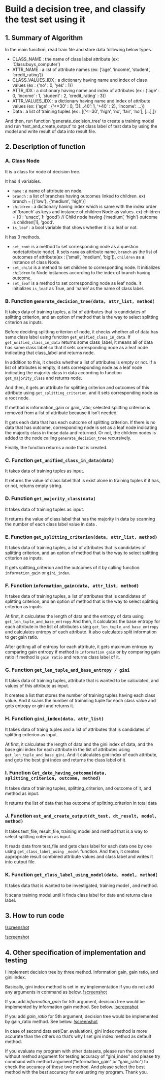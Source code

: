 # Build a decision tree, and classify the test set using it

## 1. Summary of Algorithm
In the main function, read train file and store data following below types.

- CLASS_NAME : the name of class label attribute (ex: ‘Class:buys_computer’)
- ATTR_NAME : a list of attribute names (ex: [‘age’, ‘income’, ‘student’, ‘credit_rating’])
- CLASS_VALUES_IDX : a dictionary having name and index of class values
(ex : {‘no’ : 0, ‘yes’ : 1})
- ATTR_IDX : a dictionary having name and index of attributes
(ex : {‘age’ : 0, ‘income’ : 1, ‘student’ : 2, ‘credit_rating’ : 3})
- ATTR_VALUES_IDX : a dictionary having name and index of attribute values
(ex: {‘age’ : {‘<=30’ : 0, ’31…40’: 1, ‘>40’ : 2}, ‘income’: …})
- Data : a list of training tuples (ex : [[‘<=30’, ‘high’, ‘no’, ‘fair’, ‘no’], […],])

And then, run function ‘generate_decision_tree’ to create a training model and run ‘test_and_create_output’ to get class label of test data by using the model and write result of data into result file.

## 2. Description of function
### A. Class Node

 It is a class for node of decision tree.

 It has 4 variables.

- `name` : a name of attribute on node.
- `branch` : a list of branches having outcomes linked to children.
  ex) branch = [{‘low’}, {‘medium’, ‘high’}]
- `children` : a dictionary having index which is same with the index order of ‘branch’ as keys and instance of children Node as values.
  ex) children = {0 : ‘unacc’, 1: ‘good’} // Child node having {‘medium’, ‘high’} outcome is children[1], ‘good’.
- `is_leaf` : a bool variable that shows whether it is a leaf or not.

It has 3 methods.
- `set_root` is a method to set corresponding node as a question node(attribute node). It sets `name` as attribute name, `branch` as the list of outcomes of attribute(ex : [‘small’, ‘medium’, ‘big’]), `children` as a instance of class Node.
- `set_child` is a method to set children to corresponding node. It initializes `children` to Node instances according to the index of branch having outcome.
- `set_leaf` is a method to set corresponding node as leaf node. It initializes `is_leaf` as True, and ‘name’ as the name of class label.

### B. Function `generate_decision_tree(data, attr_list, method)`

It takes data of training tuples, a list of attributes that is candidates of splitting criterion, and an option of method that is the way to select splitting criterion as inputs.

Before deciding splitting criterion of node, it checks whether all of data has same class label using function `get_unified_class_in_data`. If `get_unified_class_in_data` returns some class_label, it means all of data has same class label so that it sets corresponding node as a leaf node indicating that class_label and returns node.

In addition to this, it checks whether a list of attributes is empty or not. If a list of attributes is empty, it sets corresponding node as a leaf node indicating the majority class in data according to function `get_majority_class` and returns node.

And then, it gets an attribute for splitting criterion and outcomes of this attribute using `get_splitting_criterion`, and it sets corresponding node as a root node.

If method is information_gain or gain_ratio, selected splitting criterion is removed from a list of attribute because it isn’t needed.

It gets each data that has each outcome of splitting criterion. If there is no data that has outcome, corresponding node is set as a leaf node indicating the majority class in those data and returned. Or not, the children nodes is added to the node calling `generate_decision_tree` recursively.

Finally, the function returns a node that is created.

### C. Function `get_unified_class_in_data(data)`

It takes data of training tuples as input.

It returns the value of class label that is exist alone in training tuples if it has, or not, returns empty string.

### D. Function `get_majority_class(data)`

It takes data of training tuples as input.

It returns the value of class label that has the majority in data by scanning the number of each class label value in data .

### E. Function `get_splitting_criterion(data, attr_list, method)`

It takes data of training tuples, a list of attributes that is candidates of splitting criterion, and an option of method that is the way to select splitting criterion as inputs.

It gets splitting_criterion and the outcomes of it by calling function `information_gain` or `gini_index`.

### F. Function `information_gain(data, attr_list, method)`

It takes data of training tuples, a list of attributes that is candidates of splitting criterion, and an option of method that is the way to select splitting criterion as inputs.

At first, it calculates the length of data and the entropy of data using `get_len_tuple_and_base_entropy` And then, it calculates the base entropy for each attribute in the list of attributes using `get_len_tuple_and_base_entropy` and calculates entropy of each attribute. It also calculates split information to get gain ratio.

After getting all of entropy for each attribute, it gets maximum entropy by comparing gain entropy if method is `information gain` or by comparing gain ratio if method is `gain ratio` and returns class label of it.

### G. Function `get_len_tuple_and_base_entropy / gini`
It takes data of training tuples, attribute that is wanted to be calculated, and values of this attribute as input.

It creates a list that stores the number of training tuples having each class value. And it scans the number of trainining tuple for each class value and gets entropy or gini and returns it.

### H. Function `gini_index(data, attr_list)`
It takes data of traing tuples and a list of attributes that is candidates of splitting criterion as input.

At first, it calculates the length of data and the gini index of data, and the base gini index for each attribute in the list of attributes using `get_len_tuple_and_base_gini`. And it calculates gini index of each attribute, and gets the best gini index and returns the class label of it.

### I. Function `Get_data_having_outcome(data, splitting_criterion, outcome, method)`
It takes data of training tuples, splitting_criterion, and outcome of it, and method as input.

It returns the list of data that has outcome of splitting_criterion in total data

### J. Function `est_and_create_output(dt_test, dt_result, model, method)`
It takes test_file, result_file, training model and method that is a way to select splitting criterion as input.

It reads data from test_file and gets class label for each data one by one using `get_class_label_using _model` function. And then, it creates appropriate result combined attribute values and class label and writes it into output file.

### K. Function `get_class_label_using_model(data, model, method)`
It takes data that is wanted to be investigated, training model , and method.

It scans training model until it finds class label for data and returns class label.

## 3. How to run code
[!screenshot](./2_howtoruncode_1.png)

[!screenshot](./2_howtoruncode_2.png)

## 4. Other specification of implementation and testing
I implement decision tree by three method. Information gain, gain ratio, and gini index.

Basically, gini index method is set in my implementation if you do not add any arguments in command as below.
[!screenshot](./2_specifications_1.png)

If you add *information_gain* for 5th argument, decision tree would be implemented by information gain method. See below.
[!screenshot](./2_specifications_2.png)

If you add *gain_ratio* for 5th argument, decision tree would be implemented by gain_ratio method. See below.
[!screenshot](./2_specifications_3.png)

In case of second data set(Car_evaluation), gini index method is more accurate than the others so that’s why I set gini index method as default method.

If you evaluate my program with other datasets, please run the command without method argument for testing accuracy of “gini_index” and please try command with method argument(“information_gain” or “gain_ratio”) to check the accuracy of those two method. And please select the best method with the best accuracy for evaluating my program. Thank you.
